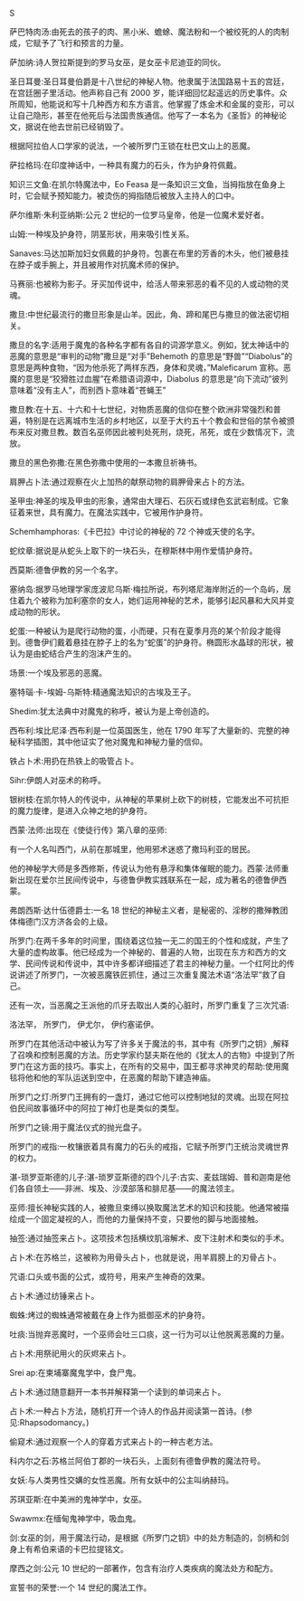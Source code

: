 <title>Dictionary of Magic</title> <link href="e9780806536989_css.css" rel="stylesheet" type="text/css"> 

S

萨巴特肉汤:由死去的孩子的肉、黑小米、蟾蜍、魔法粉和一个被绞死的人的肉制成，它赋予了飞行和预言的力量。

萨加纳:诗人贺拉斯提到的罗马女巫，是女巫卡尼迪亚的同伙。

圣日耳曼:圣日耳曼伯爵是十八世纪的神秘人物。他隶属于法国路易十五的宫廷，在宫廷圈子里活动。他声称自己有 2000 岁，能详细回忆起遥远的历史事件。众所周知，他能说和写十几种西方和东方语言。他掌握了炼金术和金属的变形，可以让自己隐形，甚至在他死后与法国贵族通信。他写了一本名为《圣哲》的神秘论文，据说在他去世前已经销毁了。

根据阿拉伯人口学家的说法，一个被所罗门王锁在杜巴文山上的恶魔。

萨拉格玛:在印度神话中，一种具有魔力的石头，作为护身符佩戴。

知识三文鱼:在凯尔特魔法中，Eo Feasa 是一条知识三文鱼，当拇指放在鱼身上时，它会赋予预知能力。被烫伤的拇指随后被放入主持人的口中。

萨尔维斯·朱利亚纳斯:公元 2 世纪的一位罗马皇帝，他是一位魔术爱好者。

山姆:一种埃及护身符，阴茎形状，用来吸引性关系。

Sanaves:马达加斯加妇女佩戴的护身符。包裹在布里的芳香的木头，他们被悬挂在脖子或手腕上，并且被用作对抗魔术师的保护。

马赛丽:也被称为影子。牙买加传说中，给活人带来邪恶的看不见的人或动物的灵魂。

撒旦:中世纪最流行的撒旦形象是山羊。因此，角、蹄和尾巴与撒旦的做法密切相关。

撒旦的名字:适用于魔鬼的各种名字都有各自的词源学意义。例如，犹太神话中的恶魔的意思是“审判的动物”撒旦是“对手”Behemoth 的意思是“野兽”“Diabolus”的意思是两种食物，“因为他杀死了两样东西，身体和灵魂，”Maleficarum 宣称。恶魔的意思是“狡猾胜过血腥”在希腊语词源中，Diabolus 的意思是“向下流动”彼列意味着“没有主人”，而别西卜意味着“苍蝇王”

撒旦教:在十五、十六和十七世纪，对物质恶魔的信仰在整个欧洲非常强烈和普遍，特别是在远离城市生活的乡村地区，以至于大约五十个教会和世俗的禁令被颁布来反对撒旦教。数百名巫师因此被判处死刑，烧死，吊死，或在少数情况下，流放。

撒旦的黑色弥撒:在黑色弥撒中使用的一本撒旦祈祷书。

肩胛占卜法:通过观察在火上加热的献祭动物的肩胛骨来占卜的方法。

圣甲虫:神圣的埃及甲虫的形象，通常由大理石、石灰石或绿色玄武岩制成。它象征着来世，具有魔力。在魔法实践中，它被用作护身符。

Schemhamphoras:《卡巴拉》中讨论的神秘的 72 个神或天使的名字。

蛇纹章:据说是从蛇头上取下的一块石头，在穆斯林中用作爱情护身符。

西莫斯:德鲁伊教的另一个名字。

塞纳岛:据罗马地理学家庞波尼乌斯·梅拉所说，布列塔尼海岸附近的一个岛屿，居住着九个被称为加利塞奈的女人，她们运用神秘的艺术，能够引起风暴和大风并变成动物的形状。

蛇蛋:一种被认为是爬行动物的蛋，小而硬，只有在夏季月亮的某个阶段才能得到。德鲁伊们戴着悬挂在脖子上的名为“蛇蛋”的护身符。椭圆形水晶球的形状，被认为是由蛇结合产生的泡沫产生的。

场景:一个埃及邪恶的恶魔。

塞特瑙·卡-埃姆-乌斯特:精通魔法知识的古埃及王子。

Shedim:犹太法典中对魔鬼的称呼，被认为是上帝创造的。

西布利:埃比尼泽·西布利是一位英国医生，他在 1790 年写了大量新的、完整的神秘科学插图，其中他证实了他对魔鬼和神秘力量的信仰。

铁占卜术:用扔在热铁上的吸管占卜。

Sihr:伊朗人对巫术的称呼。

银树枝:在凯尔特人的传说中，从神秘的苹果树上砍下的树枝，它能发出不可抗拒的魔力旋律，是进入众神之地的护身符。

西蒙·法师:出现在《使徒行传》第八章的巫师:

有一个人名叫西门，从前在那城里，他用邪术迷惑了撒玛利亚的居民。

他的神秘学大师是多西修斯，传说认为他有悬浮和集体催眠的能力。西蒙·法师重新出现在爱尔兰民间传说中，与德鲁伊教实践联系在一起，成为著名的德鲁伊西蒙。

弗朗西斯·达什伍德爵士:一名 18 世纪的神秘主义者，是秘密的、淫秽的撒殚教团体梅德门汉方济各会的上级。

所罗门:在两千多年的时间里，围绕着这位独一无二的国王的个性和成就，产生了大量的虚构故事。他已经成为一个神秘的、普遍的人物，出现在东方和西方的文学、民间传说和传说中，其中许多都详细描述了君主的神秘力量。一个红阿比的传说讲述了所罗门，一次被恶魔铁匠抓住，通过三次重复魔法术语“洛法罕”救了自己。

还有一次，当恶魔之王派他的爪牙去取出人类的心脏时，所罗门重复了三次咒语:

洛法罕，
所罗门，
伊尤尔，
伊约塞诺伊。

所罗门在其他活动中被认为写了许多关于魔法的书，其中有《所罗门之钥》,解释了召唤和控制恶魔的方法。历史学家约瑟夫斯在他的《犹太人的古物》中提到了所罗门在这方面的技巧。事实上，在所有的交易中，国王都寻求神灵的帮助:使用魔毯将他和他的军队运送到空中，在恶魔的帮助下建造神庙。

所罗门之灯:所罗门王拥有的一盏灯，通过它他可以控制地狱的灵魂。出现在阿拉伯民间故事循环中的阿拉丁神灯也是类似的类型。

所罗门之镜:用于魔法仪式的抛光盘子。

所罗门的戒指:一枚镶嵌着具有魔力的石头的戒指，它赋予所罗门王统治灵魂世界的权力。

湛-琐罗亚斯德的儿子:湛-琐罗亚斯德的四个儿子:古实、麦兹瑞姆、普和迦南是他们各自领土——非洲、埃及、沙漠部落和腓尼基——的魔法领主。

巫师:擅长神秘实践的人，被撒旦束缚以换取魔法艺术的知识和技能。他通常被描绘成一个固定凝视的人，而他的力量保持不变，只要他的脚与地面接触。

抽签:通过抽签来占卜。这项技术包括横纹肌溶解术、皮下注射术和类似的手术。

占卜术:在苏格兰，这被称为用骨头占卜，也就是说，用羊肩膀上的刃骨占卜。

咒语:口头或书面的公式，或符号，用来产生神奇的效果。

占卜术:通过纺锤来占卜。

蜘蛛:烤过的蜘蛛通常被戴在身上作为抵御巫术的护身符。

吐痰:当抛弃恶魔时，一个巫师会吐三口痰，这一行为可以让他脱离恶魔的力量。

占卜术:用祭祀用火的灰烬来占卜。

Srei ap:在柬埔寨魔鬼学中，食尸鬼。

占卜术:通过随意翻开一本书并解释第一个读到的单词来占卜。

占卜术:一种占卜方法，随机打开一个诗人的作品并阅读第一首诗。(参见:Rhapsodomancy。)

偷窥术:通过观察一个人的穿着方式来占卜的一种古老方法。

科内尔之石:苏格兰阿伯丁郡的一块石头，上面刻有德鲁伊教的魔法符号。

女妖:与人类男性交媾的女性恶魔。所有女妖中的公主叫纳赫玛。

苏琪亚斯:在中美洲的鬼神学中，女巫。

Swawmx:在缅甸鬼神学中，吸血鬼。

剑:女巫的剑，用于魔法行动，是根据《所罗门之钥》中的处方制造的，剑柄和剑身上有希伯来语的卡巴拉提铭文。

摩西之剑:公元 10 世纪的一部著作，包含有治疗人类疾病的魔法处方和配方。

宣誓书的荣誉:一个 14 世纪的魔法工作。